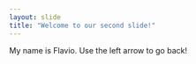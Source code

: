 ```yaml
---
layout: slide
title: "Welcome to our second slide!"
---
```

My name is Flavio.
Use the left arrow to go back!
